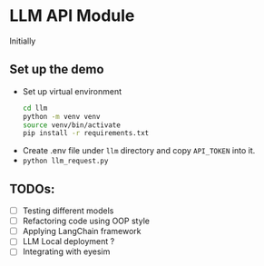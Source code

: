 # LLM API Module

Initially

## Set up the demo

 - Set up virtual environment
    ```bash
    cd llm
    python -m venv venv
    source venv/bin/activate
    pip install -r requirements.txt
    ```
 - Create .env file under `llm` directory and copy `API_TOKEN` into it.
 - `python llm_request.py`

## TODOs:

 - [ ] Testing different models
 - [ ] Refactoring code using OOP style
 - [ ] Applying LangChain framework
 - [ ] LLM Local deployment ?
 - [ ] Integrating with eyesim